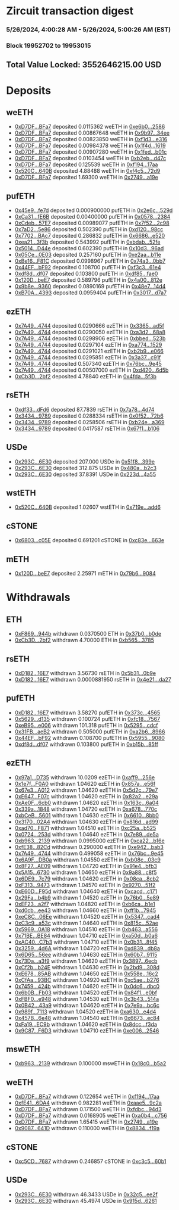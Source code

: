 # Zircuit transaction digest
### 5/26/2024, 4:00:28 AM - 5/26/2024, 5:00:26 AM (EST)
### Block 19952702 to 19953015

## Total Value Locked: 3552646215.00 USD

# Deposits
## weETH
- [0xD7DF...BFa7](https://etherscan.io/address/0xD7DF7E085214743530afF339aFC420c7c720BFa7) deposited 0.0115362 weETH in [0xe6b0...2586](https://etherscan.io/tx/0xD7DF7E085214743530afF339aFC420c7c720BFa7)
- [0xD7DF...BFa7](https://etherscan.io/address/0xD7DF7E085214743530afF339aFC420c7c720BFa7) deposited 0.00867648 weETH in [0x9b97...34ee](https://etherscan.io/tx/0xD7DF7E085214743530afF339aFC420c7c720BFa7)
- [0xD7DF...BFa7](https://etherscan.io/address/0xD7DF7E085214743530afF339aFC420c7c720BFa7) deposited 0.00823850 weETH in [0xf1d3...e316](https://etherscan.io/tx/0xD7DF7E085214743530afF339aFC420c7c720BFa7)
- [0xD7DF...BFa7](https://etherscan.io/address/0xD7DF7E085214743530afF339aFC420c7c720BFa7) deposited 0.00984378 weETH in [0x1f4d...1619](https://etherscan.io/tx/0xD7DF7E085214743530afF339aFC420c7c720BFa7)
- [0xD7DF...BFa7](https://etherscan.io/address/0xD7DF7E085214743530afF339aFC420c7c720BFa7) deposited 0.00907280 weETH in [0x1fed...b01c](https://etherscan.io/tx/0xD7DF7E085214743530afF339aFC420c7c720BFa7)
- [0xD7DF...BFa7](https://etherscan.io/address/0xD7DF7E085214743530afF339aFC420c7c720BFa7) deposited 0.0103454 weETH in [0xb2eb...d47c](https://etherscan.io/tx/0xD7DF7E085214743530afF339aFC420c7c720BFa7)
- [0xD7DF...BFa7](https://etherscan.io/address/0xD7DF7E085214743530afF339aFC420c7c720BFa7) deposited 0.125539 weETH in [0xf194...17aa](https://etherscan.io/tx/0xD7DF7E085214743530afF339aFC420c7c720BFa7)
- [0x520C...640B](https://etherscan.io/address/0x520Ca3098072dFDA80E34011C435f3AfAda8640B) deposited 4.88488 weETH in [0xf4c5...72d9](https://etherscan.io/tx/0x520Ca3098072dFDA80E34011C435f3AfAda8640B)
- [0xD7DF...BFa7](https://etherscan.io/address/0xD7DF7E085214743530afF339aFC420c7c720BFa7) deposited 1.69300 weETH in [0x2749...a19e](https://etherscan.io/tx/0xD7DF7E085214743530afF339aFC420c7c720BFa7)
## pufETH
- [0x45e9...fe7d](https://etherscan.io/address/0x45e98e21Fc835668426FD9bC4f0876AEF80Cfe7d) deposited 0.000900000 pufETH in [0x2e6c...529d](https://etherscan.io/tx/0x45e98e21Fc835668426FD9bC4f0876AEF80Cfe7d)
- [0xCa31...fE6B](https://etherscan.io/address/0xCa313c221620A81C2008A4d3a5a90BcBb87dfE6B) deposited 0.00400000 pufETH in [0x0578...2384](https://etherscan.io/tx/0xCa313c221620A81C2008A4d3a5a90BcBb87dfE6B)
- [0xCdeb...57E7](https://etherscan.io/address/0xCdebD6A49FC17e5B763251C92A9d3431d6f057E7) deposited 0.00989077 pufETH in [0x7f52...2c98](https://etherscan.io/tx/0xCdebD6A49FC17e5B763251C92A9d3431d6f057E7)
- [0x7aD2...5e86](https://etherscan.io/address/0x7aD222e48C39C12646b7fFF910Be94D22D705e86) deposited 0.502390 pufETH in [0xd120...98cc](https://etherscan.io/tx/0x7aD222e48C39C12646b7fFF910Be94D22D705e86)
- [0x7702...BAc7](https://etherscan.io/address/0x770261911F0a4C92Fa6a03FfD948DA0aaB3CBAc7) deposited 0.286832 pufETH in [0x6686...e520](https://etherscan.io/tx/0x770261911F0a4C92Fa6a03FfD948DA0aaB3CBAc7)
- [0xea21...3f3b](https://etherscan.io/address/0xea211652325EA74CC1bDA4ddbA1Fdf2BD8563f3b) deposited 0.543992 pufETH in [0xbdab...52fe](https://etherscan.io/tx/0xea211652325EA74CC1bDA4ddbA1Fdf2BD8563f3b)
- [0x5014...D44e](https://etherscan.io/address/0x501411d10AAb30629b46499beFCeE4b385E7D44e) deposited 0.602390 pufETH in [0x10d3...96ad](https://etherscan.io/tx/0x501411d10AAb30629b46499beFCeE4b385E7D44e)
- [0x05Ce...0E03](https://etherscan.io/address/0x05Ce223BC5630101bC68c6928c75123B0f280E03) deposited 0.257160 pufETH in [0xe2aa...b11e](https://etherscan.io/tx/0x05Ce223BC5630101bC68c6928c75123B0f280E03)
- [0xBe16...F81C](https://etherscan.io/address/0xBe16088FD50f06e6622dA65e3BE2Af61c875F81C) deposited 0.0998967 pufETH in [0x74a3...0bb7](https://etherscan.io/tx/0xBe16088FD50f06e6622dA65e3BE2Af61c875F81C)
- [0x44EF...bF92](https://etherscan.io/address/0x44EFEe5CB683C5F410E3a0eDF374cE275aB3bF92) deposited 0.108700 pufETH in [0xf3c3...61e4](https://etherscan.io/tx/0x44EFEe5CB683C5F410E3a0eDF374cE275aB3bF92)
- [0xdf8d...df07](https://etherscan.io/address/0xdf8dE43E94851255bB900F418C225253f6D9df07) deposited 0.103800 pufETH in [0xdf85...fae0](https://etherscan.io/tx/0xdf8dE43E94851255bB900F418C225253f6D9df07)
- [0x120D...beE7](https://etherscan.io/address/0x120DFe5073B58BDdFb7f8A1A12a0393c4a9CbeE7) deposited 0.589796 pufETH in [0x4a00...812e](https://etherscan.io/tx/0x120DFe5073B58BDdFb7f8A1A12a0393c4a9CbeE7)
- [0x9b8e...9360](https://etherscan.io/address/0x9b8e5a45Ca8eeED68Fc41319F61E0961f5Be9360) deposited 0.0890169 pufETH in [0x48e7...14d4](https://etherscan.io/tx/0x9b8e5a45Ca8eeED68Fc41319F61E0961f5Be9360)
- [0xB70A...4393](https://etherscan.io/address/0xB70A9a25be2c7D7F2E89425748eD8F56Dda14393) deposited 0.0959404 pufETH in [0x3017...d7a7](https://etherscan.io/tx/0xB70A9a25be2c7D7F2E89425748eD8F56Dda14393)
## ezETH
- [0x7A49...4744](https://etherscan.io/address/0x7A493Be5c2ce014cD049Bf178a1ac0Db1B434744) deposited 0.0290666 ezETH in [0x3365...ad5f](https://etherscan.io/tx/0x7A493Be5c2ce014cD049Bf178a1ac0Db1B434744)
- [0x7A49...4744](https://etherscan.io/address/0x7A493Be5c2ce014cD049Bf178a1ac0Db1B434744) deposited 0.0290050 ezETH in [0xa3d2...68a8](https://etherscan.io/tx/0x7A493Be5c2ce014cD049Bf178a1ac0Db1B434744)
- [0x7A49...4744](https://etherscan.io/address/0x7A493Be5c2ce014cD049Bf178a1ac0Db1B434744) deposited 0.0298906 ezETH in [0xbbed...523b](https://etherscan.io/tx/0x7A493Be5c2ce014cD049Bf178a1ac0Db1B434744)
- [0x7A49...4744](https://etherscan.io/address/0x7A493Be5c2ce014cD049Bf178a1ac0Db1B434744) deposited 0.0297104 ezETH in [0xa774...1529](https://etherscan.io/tx/0x7A493Be5c2ce014cD049Bf178a1ac0Db1B434744)
- [0x7A49...4744](https://etherscan.io/address/0x7A493Be5c2ce014cD049Bf178a1ac0Db1B434744) deposited 0.0291021 ezETH in [0xb2b9...e066](https://etherscan.io/tx/0x7A493Be5c2ce014cD049Bf178a1ac0Db1B434744)
- [0x7A49...4744](https://etherscan.io/address/0x7A493Be5c2ce014cD049Bf178a1ac0Db1B434744) deposited 0.0295851 ezETH in [0x3a37...c91f](https://etherscan.io/tx/0x7A493Be5c2ce014cD049Bf178a1ac0Db1B434744)
- [0x7A49...4744](https://etherscan.io/address/0x7A493Be5c2ce014cD049Bf178a1ac0Db1B434744) deposited 0.507340 ezETH in [0x76bc...9e45](https://etherscan.io/tx/0x7A493Be5c2ce014cD049Bf178a1ac0Db1B434744)
- [0x7A49...4744](https://etherscan.io/address/0x7A493Be5c2ce014cD049Bf178a1ac0Db1B434744) deposited 0.00507000 ezETH in [0xd420...6d5b](https://etherscan.io/tx/0x7A493Be5c2ce014cD049Bf178a1ac0Db1B434744)
- [0xCb3D...2bf2](https://etherscan.io/address/0xCb3D5e7eEb51962AD619b2b32a46b4C0b05A2bf2) deposited 4.78840 ezETH in [0x4fda...5f3b](https://etherscan.io/tx/0xCb3D5e7eEb51962AD619b2b32a46b4C0b05A2bf2)
## rsETH
- [0xdf33...dFd6](https://etherscan.io/address/0xdf33b0500E6232904594704730e557683303dFd6) deposited 87.7839 rsETH in [0x7a78...4d74](https://etherscan.io/tx/0xdf33b0500E6232904594704730e557683303dFd6)
- [0x3434...9789](https://etherscan.io/address/0x34349c5569e7B846c3558961552D2202760A9789) deposited 0.0288334 rsETH in [0x0f52...72b6](https://etherscan.io/tx/0x34349c5569e7B846c3558961552D2202760A9789)
- [0x3434...9789](https://etherscan.io/address/0x34349c5569e7B846c3558961552D2202760A9789) deposited 0.0258506 rsETH in [0xb24e...a369](https://etherscan.io/tx/0x34349c5569e7B846c3558961552D2202760A9789)
- [0x3434...9789](https://etherscan.io/address/0x34349c5569e7B846c3558961552D2202760A9789) deposited 0.0417587 rsETH in [0x67f1...b106](https://etherscan.io/tx/0x34349c5569e7B846c3558961552D2202760A9789)
## USDe
- [0x293C...6E30](https://etherscan.io/address/0x293C6937D8D82e05B01335F7B33FBA0c8e256E30) deposited 207.000 USDe in [0x51f8...399e](https://etherscan.io/tx/0x293C6937D8D82e05B01335F7B33FBA0c8e256E30)
- [0x293C...6E30](https://etherscan.io/address/0x293C6937D8D82e05B01335F7B33FBA0c8e256E30) deposited 312.875 USDe in [0x480a...b2c3](https://etherscan.io/tx/0x293C6937D8D82e05B01335F7B33FBA0c8e256E30)
- [0x293C...6E30](https://etherscan.io/address/0x293C6937D8D82e05B01335F7B33FBA0c8e256E30) deposited 37.8391 USDe in [0x223d...4a55](https://etherscan.io/tx/0x293C6937D8D82e05B01335F7B33FBA0c8e256E30)
## wstETH
- [0x520C...640B](https://etherscan.io/address/0x520Ca3098072dFDA80E34011C435f3AfAda8640B) deposited 1.02607 wstETH in [0x719e...add6](https://etherscan.io/tx/0x520Ca3098072dFDA80E34011C435f3AfAda8640B)
## cSTONE
- [0x6803...c05E](https://etherscan.io/address/0x68035cF96173Dbe1EB11454ba224521FD4C0c05E) deposited 0.691201 cSTONE in [0xc83e...663e](https://etherscan.io/tx/0x68035cF96173Dbe1EB11454ba224521FD4C0c05E)
## mETH
- [0x120D...beE7](https://etherscan.io/address/0x120DFe5073B58BDdFb7f8A1A12a0393c4a9CbeE7) deposited 2.25971 mETH in [0x79b6...9084](https://etherscan.io/tx/0x120DFe5073B58BDdFb7f8A1A12a0393c4a9CbeE7)
# Withdrawals
## ETH
- [0xF869...944b](https://etherscan.io/address/0xF869238a8A2224a4A0eCB0f2C928dB387c38944b) withdrawn 0.0370500 ETH in [0x37b0...b0de](https://etherscan.io/tx/0xF869238a8A2224a4A0eCB0f2C928dB387c38944b)
- [0xCb3D...2bf2](https://etherscan.io/address/0xCb3D5e7eEb51962AD619b2b32a46b4C0b05A2bf2) withdrawn 4.70000 ETH in [0xb565...3785](https://etherscan.io/tx/0xCb3D5e7eEb51962AD619b2b32a46b4C0b05A2bf2)
## rsETH
- [0xD182...16E7](https://etherscan.io/address/0xD182E38A2930c83c57555D03684E06BB961B16E7) withdrawn 3.56730 rsETH in [0x5b31...0b9e](https://etherscan.io/tx/0xD182E38A2930c83c57555D03684E06BB961B16E7)
- [0xD182...16E7](https://etherscan.io/address/0xD182E38A2930c83c57555D03684E06BB961B16E7) withdrawn 0.0000881950 rsETH in [0x4e21...da27](https://etherscan.io/tx/0xD182E38A2930c83c57555D03684E06BB961B16E7)
## pufETH
- [0xD182...16E7](https://etherscan.io/address/0xD182E38A2930c83c57555D03684E06BB961B16E7) withdrawn 3.58270 pufETH in [0x373c...4565](https://etherscan.io/tx/0xD182E38A2930c83c57555D03684E06BB961B16E7)
- [0x5629...d135](https://etherscan.io/address/0x56296d6581F0D60D01eba0a8f4Ccf8fAA437d135) withdrawn 0.100724 pufETH in [0xfc18...7567](https://etherscan.io/tx/0x56296d6581F0D60D01eba0a8f4Ccf8fAA437d135)
- [0xeB95...e006](https://etherscan.io/address/0xeB9546474F89a6DAC291fcA2a4810965aFCee006) withdrawn 101.318 pufETH in [0x5295...cdcf](https://etherscan.io/tx/0xeB9546474F89a6DAC291fcA2a4810965aFCee006)
- [0x31FB...aeB2](https://etherscan.io/address/0x31FB00014f84603Ac3ce159bd950aF508F54aeB2) withdrawn 0.505000 pufETH in [0xa2b6...8966](https://etherscan.io/tx/0x31FB00014f84603Ac3ce159bd950aF508F54aeB2)
- [0x44EF...bF92](https://etherscan.io/address/0x44EFEe5CB683C5F410E3a0eDF374cE275aB3bF92) withdrawn 0.108700 pufETH in [0x5955...9080](https://etherscan.io/tx/0x44EFEe5CB683C5F410E3a0eDF374cE275aB3bF92)
- [0xdf8d...df07](https://etherscan.io/address/0xdf8dE43E94851255bB900F418C225253f6D9df07) withdrawn 0.103800 pufETH in [0xb15b...85ff](https://etherscan.io/tx/0xdf8dE43E94851255bB900F418C225253f6D9df07)
## ezETH
- [0x97a1...D735](https://etherscan.io/address/0x97a1e0A94066E60Dbe2E5732e26B65706881D735) withdrawn 10.0209 ezETH in [0xaff9...256e](https://etherscan.io/tx/0x97a1e0A94066E60Dbe2E5732e26B65706881D735)
- [0x1e7f...F0A0](https://etherscan.io/address/0x1e7f3660026969cB146573FdD7b6B1c60960F0A0) withdrawn 1.04620 ezETH in [0x857a...e56f](https://etherscan.io/tx/0x1e7f3660026969cB146573FdD7b6B1c60960F0A0)
- [0x67e3...A012](https://etherscan.io/address/0x67e3b840321721C472B3B9E2997b36654f04A012) withdrawn 1.04620 ezETH in [0x5d2c...79e7](https://etherscan.io/tx/0x67e3b840321721C472B3B9E2997b36654f04A012)
- [0xE647...F07c](https://etherscan.io/address/0xE6479473072EF2b7E4EbA937A354a9Fd7D82F07c) withdrawn 1.04620 ezETH in [0x82a2...e29a](https://etherscan.io/tx/0xE6479473072EF2b7E4EbA937A354a9Fd7D82F07c)
- [0xAe0F...6cb0](https://etherscan.io/address/0xAe0F94e4c9bCC4bd6B24984430b79476D5d76cb0) withdrawn 1.04620 ezETH in [0x163c...6a04](https://etherscan.io/tx/0xAe0F94e4c9bCC4bd6B24984430b79476D5d76cb0)
- [0x339a...1848](https://etherscan.io/address/0x339aA76D030E65aa2265EaB915AE1ceb6FA11848) withdrawn 1.04720 ezETH in [0xa678...770c](https://etherscan.io/tx/0x339aA76D030E65aa2265EaB915AE1ceb6FA11848)
- [0xbCeB...5601](https://etherscan.io/address/0xbCeBe38B775145a36a6b58D17b0Fd142244b5601) withdrawn 1.04630 ezETH in [0x6610...8bb0](https://etherscan.io/tx/0xbCeBe38B775145a36a6b58D17b0Fd142244b5601)
- [0x3170...02A4](https://etherscan.io/address/0x3170c03C85aCb85ab90abf0580Dd84FBd46702A4) withdrawn 1.04630 ezETH in [0x816d...ad99](https://etherscan.io/tx/0x3170c03C85aCb85ab90abf0580Dd84FBd46702A4)
- [0xad70...F871](https://etherscan.io/address/0xad704EdbFC957d6C6ffB49dBA6241Dd57b59F871) withdrawn 1.04510 ezETH in [0xc25a...b525](https://etherscan.io/tx/0xad704EdbFC957d6C6ffB49dBA6241Dd57b59F871)
- [0x0724...253d](https://etherscan.io/address/0x072422317Fdd07cCF2818D3147D49a50eF58253d) withdrawn 1.04640 ezETH in [0x7e89...de5a](https://etherscan.io/tx/0x072422317Fdd07cCF2818D3147D49a50eF58253d)
- [0xb963...2139](https://etherscan.io/address/0xb9635e08bB5d4d99e5BB8FF2E295b37458bb2139) withdrawn 0.0995000 ezETH in [0xca22...b16e](https://etherscan.io/tx/0xb9635e08bB5d4d99e5BB8FF2E295b37458bb2139)
- [0xfE38...82Cd](https://etherscan.io/address/0xfE38b737537065F6D9e157d8c3C639Fa042382Cd) withdrawn 0.290000 ezETH in [0xe942...bab3](https://etherscan.io/tx/0xfE38b737537065F6D9e157d8c3C639Fa042382Cd)
- [0x7A49...4744](https://etherscan.io/address/0x7A493Be5c2ce014cD049Bf178a1ac0Db1B434744) withdrawn 0.499058 ezETH in [0x76bc...9e45](https://etherscan.io/tx/0x7A493Be5c2ce014cD049Bf178a1ac0Db1B434744)
- [0x6A9F...DB0a](https://etherscan.io/address/0x6A9F255cdd7610cdcDF38B766B47c5c1C182DB0a) withdrawn 1.04550 ezETH in [0xb08c...03c9](https://etherscan.io/tx/0x6A9F255cdd7610cdcDF38B766B47c5c1C182DB0a)
- [0x8F27...AE09](https://etherscan.io/address/0x8F27cC4ED3A83285F32cd15F88fbabeAbaB7AE09) withdrawn 1.04720 ezETH in [0x91e4...bfb3](https://etherscan.io/tx/0x8F27cC4ED3A83285F32cd15F88fbabeAbaB7AE09)
- [0x5A15...6730](https://etherscan.io/address/0x5A1585cC1077A7104136e6b25e0e7f4bCcB46730) withdrawn 1.04650 ezETH in [0x9a88...c8f5](https://etherscan.io/tx/0x5A1585cC1077A7104136e6b25e0e7f4bCcB46730)
- [0x6DE9...7c79](https://etherscan.io/address/0x6DE96F0057d0964D8483d207D819e2beA55F7c79) withdrawn 1.04620 ezETH in [0x08ca...8cb2](https://etherscan.io/tx/0x6DE96F0057d0964D8483d207D819e2beA55F7c79)
- [0xF313...9473](https://etherscan.io/address/0xF313E654Cf499B806d834501A6674A4bb11e9473) withdrawn 1.04570 ezETH in [0x9270...51f2](https://etherscan.io/tx/0xF313E654Cf499B806d834501A6674A4bb11e9473)
- [0xE60D...F95d](https://etherscan.io/address/0xE60Dd5182c8221F9D19EDb2a3E6F1eb36C8bF95d) withdrawn 1.04640 ezETH in [0xcacd...c171](https://etherscan.io/tx/0xE60Dd5182c8221F9D19EDb2a3E6F1eb36C8bF95d)
- [0x29Fa...b4b9](https://etherscan.io/address/0x29Faaed841aeAb90BE4bA8De4dE1AFeA2516b4b9) withdrawn 1.04520 ezETH in [0x76b0...5e89](https://etherscan.io/tx/0x29Faaed841aeAb90BE4bA8De4dE1AFeA2516b4b9)
- [0xEF23...a2f7](https://etherscan.io/address/0xEF23c1E53Ee83867f115F9629cb3cb43E381a2f7) withdrawn 1.04820 ezETH in [0xb6ca...b1e1](https://etherscan.io/tx/0xEF23c1E53Ee83867f115F9629cb3cb43E381a2f7)
- [0xd0cb...ee43](https://etherscan.io/address/0xd0cb23cba837FeB14905EfB2C9E0Ca58fDCAee43) withdrawn 1.04660 ezETH in [0xff1b...7945](https://etherscan.io/tx/0xd0cb23cba837FeB14905EfB2C9E0Ca58fDCAee43)
- [0xeC8C...06Ee](https://etherscan.io/address/0xeC8C677E86d8F32b266d2c8d15cE0fE75FF806Ee) withdrawn 1.04520 ezETH in [0x5347...cad4](https://etherscan.io/tx/0xeC8C677E86d8F32b266d2c8d15cE0fE75FF806Ee)
- [0xC3c9...a53c](https://etherscan.io/address/0xC3c941040dd23BDc17EdAb9B5e81FBa8E712a53c) withdrawn 1.04640 ezETH in [0x815c...52ae](https://etherscan.io/tx/0xC3c941040dd23BDc17EdAb9B5e81FBa8E712a53c)
- [0x5969...0A18](https://etherscan.io/address/0x59697BD6f90e82d8754f4d1ADe1209496DC00A18) withdrawn 1.04510 ezETH in [0xb463...a556](https://etherscan.io/tx/0x59697BD6f90e82d8754f4d1ADe1209496DC00A18)
- [0x71BE...BE84](https://etherscan.io/address/0x71BEab03F6d3CE7f567137F4a5A05fc2a9B3BE84) withdrawn 1.04710 ezETH in [0xa50d...b0a6](https://etherscan.io/tx/0x71BEab03F6d3CE7f567137F4a5A05fc2a9B3BE84)
- [0xAC40...C7b3](https://etherscan.io/address/0xAC40E633Ace47eF0c2EE57BBDd9a333AC530C7b3) withdrawn 1.04710 ezETH in [0x0b31...8f45](https://etherscan.io/tx/0xAC40E633Ace47eF0c2EE57BBDd9a333AC530C7b3)
- [0x3259...4d6A](https://etherscan.io/address/0x32598AAa757bdd91BAFB04b0f1Ef80f6e3704d6A) withdrawn 1.04720 ezETH in [0xd839...db8a](https://etherscan.io/tx/0x32598AAa757bdd91BAFB04b0f1Ef80f6e3704d6A)
- [0x6D65...56ee](https://etherscan.io/address/0x6D65273987F84833F0E659a3696Fe42ce88456ee) withdrawn 1.04630 ezETH in [0x60b7...9115](https://etherscan.io/tx/0x6D65273987F84833F0E659a3696Fe42ce88456ee)
- [0x73Da...a3f9](https://etherscan.io/address/0x73Da8b6A777133f301C070e5ad362a0418C4a3f9) withdrawn 1.04620 ezETH in [0x3897...6ecb](https://etherscan.io/tx/0x73Da8b6A777133f301C070e5ad362a0418C4a3f9)
- [0xCf2b...b24E](https://etherscan.io/address/0xCf2b4b4db1E515512c9a9C776E065DEb50Efb24E) withdrawn 1.04630 ezETH in [0x2bd9...308d](https://etherscan.io/tx/0xCf2b4b4db1E515512c9a9C776E065DEb50Efb24E)
- [0xE678...85AB](https://etherscan.io/address/0xE678A58b92d4695772105108579e306FC32f85AB) withdrawn 1.04650 ezETH in [0x558e...16c2](https://etherscan.io/tx/0xE678A58b92d4695772105108579e306FC32f85AB)
- [0xCfAa...93BC](https://etherscan.io/address/0xCfAaF825951101e1ADa963fF0009B9BDaB1293BC) withdrawn 1.04920 ezETH in [0xc5ae...b276](https://etherscan.io/tx/0xCfAaF825951101e1ADa963fF0009B9BDaB1293BC)
- [0x7459...424b](https://etherscan.io/address/0x74594F8F77B83917c0B79dF465Dc0CbcF8e5424b) withdrawn 1.04620 ezETH in [0x0dc6...dbc0](https://etherscan.io/tx/0x74594F8F77B83917c0B79dF465Dc0CbcF8e5424b)
- [0x6b0B...Fb03](https://etherscan.io/address/0x6b0B38799f02e5fEC6883CE36465fbfE0AaCFb03) withdrawn 1.04520 ezETH in [0x84f1...e0bf](https://etherscan.io/tx/0x6b0B38799f02e5fEC6883CE36465fbfE0AaCFb03)
- [0xFBF0...e948](https://etherscan.io/address/0xFBF07e4cCE2C8E7518f355a44cEd9B4aF38Fe948) withdrawn 1.04530 ezETH in [0x3b43...514a](https://etherscan.io/tx/0xFBF07e4cCE2C8E7518f355a44cEd9B4aF38Fe948)
- [0x0B42...43a9](https://etherscan.io/address/0x0B425Fa370EB1B94A07898ce09CaF95900b043a9) withdrawn 1.04620 ezETH in [0x7e9a...bc6c](https://etherscan.io/tx/0x0B425Fa370EB1B94A07898ce09CaF95900b043a9)
- [0x989f...7113](https://etherscan.io/address/0x989f1C3dfE54685cE1c772f72E97068c8AD47113) withdrawn 1.04520 ezETH in [0xa630...e4d4](https://etherscan.io/tx/0x989f1C3dfE54685cE1c772f72E97068c8AD47113)
- [0x457B...6e48](https://etherscan.io/address/0x457BCf43995A7d569A5b4eE138b1B2eCE85B6e48) withdrawn 1.04540 ezETH in [0x6673...ec84](https://etherscan.io/tx/0x457BCf43995A7d569A5b4eE138b1B2eCE85B6e48)
- [0xFa19...EC9b](https://etherscan.io/address/0xFa197BB0A975907978025AfB643F6327deEeEC9b) withdrawn 1.04620 ezETH in [0x8dcc...f3da](https://etherscan.io/tx/0xFa197BB0A975907978025AfB643F6327deEeEC9b)
- [0x9C87...F6D3](https://etherscan.io/address/0x9C87AB885A03cF4F7d013A51273817Cd6c12F6D3) withdrawn 1.04710 ezETH in [0xe006...2546](https://etherscan.io/tx/0x9C87AB885A03cF4F7d013A51273817Cd6c12F6D3)
## mswETH
- [0xb963...2139](https://etherscan.io/address/0xb9635e08bB5d4d99e5BB8FF2E295b37458bb2139) withdrawn 0.100000 mswETH in [0x18c0...b5a2](https://etherscan.io/tx/0xb9635e08bB5d4d99e5BB8FF2E295b37458bb2139)
## weETH
- [0xD7DF...BFa7](https://etherscan.io/address/0xD7DF7E085214743530afF339aFC420c7c720BFa7) withdrawn 0.122654 weETH in [0xf194...17aa](https://etherscan.io/tx/0xD7DF7E085214743530afF339aFC420c7c720BFa7)
- [0xfE41...6DA4](https://etherscan.io/address/0xfE41D0395A16f94D49c93ccDb4a10e2576Cf6DA4) withdrawn 0.982281 weETH in [0xaae5...9c2a](https://etherscan.io/tx/0xfE41D0395A16f94D49c93ccDb4a10e2576Cf6DA4)
- [0xD7DF...BFa7](https://etherscan.io/address/0xD7DF7E085214743530afF339aFC420c7c720BFa7) withdrawn 0.171500 weETH in [0xfdbc...94d3](https://etherscan.io/tx/0xD7DF7E085214743530afF339aFC420c7c720BFa7)
- [0xD7DF...BFa7](https://etherscan.io/address/0xD7DF7E085214743530afF339aFC420c7c720BFa7) withdrawn 0.0168905 weETH in [0xa0b4...c756](https://etherscan.io/tx/0xD7DF7E085214743530afF339aFC420c7c720BFa7)
- [0xD7DF...BFa7](https://etherscan.io/address/0xD7DF7E085214743530afF339aFC420c7c720BFa7) withdrawn 1.65415 weETH in [0x2749...a19e](https://etherscan.io/tx/0xD7DF7E085214743530afF339aFC420c7c720BFa7)
- [0x9087...641D](https://etherscan.io/address/0x90875A5f685BffC38fD6D8630ef5ac745409641D) withdrawn 0.110000 weETH in [0x8834...f19a](https://etherscan.io/tx/0x90875A5f685BffC38fD6D8630ef5ac745409641D)
## cSTONE
- [0xc5CD...7687](https://etherscan.io/address/0xc5CDdA874c327C55E2040d75235A91FC392a7687) withdrawn 0.246857 cSTONE in [0xc3c5...60b1](https://etherscan.io/tx/0xc5CDdA874c327C55E2040d75235A91FC392a7687)
## USDe
- [0x293C...6E30](https://etherscan.io/address/0x293C6937D8D82e05B01335F7B33FBA0c8e256E30) withdrawn 46.3433 USDe in [0x32c5...ee2f](https://etherscan.io/tx/0x293C6937D8D82e05B01335F7B33FBA0c8e256E30)
- [0x293C...6E30](https://etherscan.io/address/0x293C6937D8D82e05B01335F7B33FBA0c8e256E30) withdrawn 45.4974 USDe in [0x915d...6261](https://etherscan.io/tx/0x293C6937D8D82e05B01335F7B33FBA0c8e256E30)
